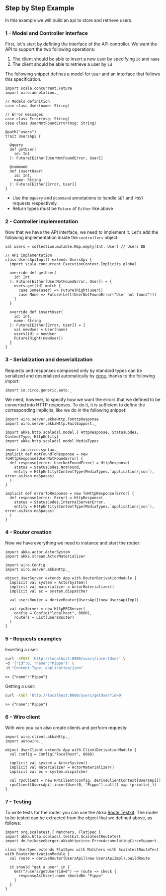 ## Step by Step Example

In this example we will build an api to store and retrieve users.

### 1 - Model and Controller Interface

First, let's start by defining the interface of the API controller. We want the API to support the two following
operations:

1. The client should be able to insert a new user by specifying `id` and `name`
2. The client should be able to retrieve a user by `id`

The following snippet defines a model for `User` and an interface that follows this specification.

```tut:silent
import scala.concurrent.Future
import wiro.annotation._

// Models definition
case class User(name: String)

// Error messages
case class Error(msg: String)
case class UserNotFoundError(msg: String)

@path("users")
trait UsersApi {

  @query
  def getUser(
    id: Int
  ): Future[Either[UserNotFoundError, User]]

  @command
  def insertUser(
    id: Int,
    name: String
  ): Future[Either[Error, User]]
}
```
* Use the `@query` and `@command` annotations to handle `GET` and `POST` requests respectively.
* Return types must be `Future` of `Either` like above

### 2 - Controller implementation

Now that we have the API interface, we need to implement it. Let's add the following implementation
inside the `controllers` object:

```tut:silent
val users = collection.mutable.Map.empty[Int, User] // Users DB

// API implementation
class UsersApiImpl() extends UsersApi {
  import scala.concurrent.ExecutionContext.Implicits.global

  override def getUser(
    id: Int
  ): Future[Either[UserNotFoundError, User]] = {
    users.get(id) match {
      case Some(user) => Future(Right(user))
      case None => Future(Left(UserNotFoundError("User not found")))
    }
  }

  override def insertUser(
    id: Int,
    name: String
  ): Future[Either[Error, User]] = {
    val newUser = User(name)
    users(id) = newUser
    Future(Right(newUser))
  }
}

```
### 3 - Serialization and deserialization

Requests and responses composed only by standard types can be serialized and deserialized automatically by [circe](https://github.com/circe/circe), thanks to the following import:

```tut:silent
import io.circe.generic.auto._
```

We need, however, to specify how we want the errors that we defined to be converted into HTTP responses. To do it, it is sufficient to define the corresponding implicits, like we do in the following snippet:

```tut:silent
import wiro.server.akkaHttp.ToHttpResponse
import wiro.server.akkaHttp.FailSupport._

import akka.http.scaladsl.model.{ HttpResponse, StatusCodes, ContentType, HttpEntity}
import akka.http.scaladsl.model.MediaTypes

import io.circe.syntax._
implicit def notFoundToResponse = new ToHttpResponse[UserNotFoundError] {
  def response(error: UserNotFoundError) = HttpResponse(
    status = StatusCodes.NotFound,
    entity = HttpEntity(ContentType(MediaTypes.`application/json`), error.asJson.noSpaces)
  )
}

implicit def errorToResponse = new ToHttpResponse[Error] {
  def response(error: Error) = HttpResponse(
    status = StatusCodes.InternalServerError,
    entity = HttpEntity(ContentType(MediaTypes.`application/json`), error.asJson.noSpaces)
  )
}
```

### 4 - Router creation

Now we have everything we need to instance and start the router:

```tut:silent
import akka.actor.ActorSystem
import akka.stream.ActorMaterializer

import wiro.Config
import wiro.server.akkaHttp._

object UserServer extends App with RouterDerivationModule {
  implicit val system = ActorSystem()
  implicit val materializer = ActorMaterializer()
  implicit val ec = system.dispatcher

  val usersRouter = deriveRouter[UsersApi](new UsersApiImpl)

  val rpcServer = new HttpRPCServer(
    config = Config("localhost", 8080),
    routers = List(usersRouter)
  )
}
```

### 5 - Requests examples

Inserting a user:

```bash
curl -XPOST 'http://localhost:8080/users/insertUser' \
-d '{"id":0, "name":"Pippo"}' \
-H "Content-Type: application/json"
```

`>> {"name":"Pippo"}`

Getting a user:
```bash
curl -XGET 'http://localhost:8080/users/getUser?id=0'
```

`>> {"name":"Pippo"}`

### 6 - Wiro client

With wiro you can also create clients and perform requests:

```tut:silent
import wiro.client.akkaHttp._
import autowire._

object UserClient extends App with ClientDerivationModule {
  val config = Config("localhost", 8080)

  implicit val system = ActorSystem()
  implicit val materializer = ActorMaterializer()
  implicit val ec = system.dispatcher

  val rpcClient = new RPCClient(config, deriveClientContext[UsersApi])
  rpcClient[UsersApi].insertUser(0, "Pippo").call() map (println(_))
}
```

### 7 - Testing

To write tests for the router you can use the Akka [Route Testkit](http://doc.akka.io/docs/akka-http/current/scala/http/routing-dsl/testkit.html). The router to be tested can be extracted from the object that we defined above, as follows:

```tut:silent
import org.scalatest.{ Matchers, FlatSpec }
import akka.http.scaladsl.testkit.ScalatestRouteTest
import de.heikoseeberger.akkahttpcirce.ErrorAccumulatingCirceSupport._

class UserSpec extends FlatSpec with Matchers with ScalatestRouteTest with RouterDerivationModule {
  val route = deriveRouter[UsersApi](new UsersApiImpl).buildRoute

  it should "get a user" in {
    Get("/users/getUser?id=0") ~> route ~> check {
      responseAs[User].name shouldBe "Pippo"
    }
  }
}
```
